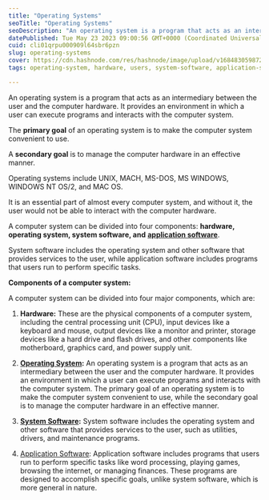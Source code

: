 ```yaml
---
title: "Operating Systems"
seoTitle: "Operating Systems"
seoDescription: "An operating system is a program that acts as an intermediary between the user and the computer hardware. It provides an environment in which a user"
datePublished: Tue May 23 2023 09:00:56 GMT+0000 (Coordinated Universal Time)
cuid: cli01qrpu000909l64sbr6pzn
slug: operating-systems
cover: https://cdn.hashnode.com/res/hashnode/image/upload/v1684830598726/8dec63f1-0b9f-463d-9341-8f0ad9108ece.png
tags: operating-system, hardware, users, system-software, application-software

---
```


An operating system is a program that acts as an intermediary between the user and the computer hardware. It provides an environment in which a user can execute programs and interacts with the computer system.

The **primary goal** of an operating system is to make the computer system convenient to use.

A **secondary goal** is to manage the computer hardware in an effective manner.

Operating systems include UNIX, MACH, MS-DOS, MS WINDOWS, WINDOWS NT OS/2, and MAC OS.

It is an essential part of almost every computer system, and without it, the user would not be able to interact with the computer hardware.

A computer system can be divided into four components: **hardware, operating system, system software, and** [**application software**](https://www.amazon.in/Computer-Software-Applications-Ramesh-Bangia/dp/8131806111/ref=sr_1_2?crid=1FPELWXWLR58Q&keywords=Application+Software&qid=1684832254&s=books&sprefix=application+software%2Cstripbooks%2C308&sr=1-2).

System software includes the operating system and other software that provides services to the user, while application software includes programs that users run to perform specific tasks.

**Components of a computer system:**

A computer system can be divided into four major components, which are:

1. **Hardware:** These are the physical components of a computer system, including the central processing unit (CPU), input devices like a keyboard and mouse, output devices like a monitor and printer, storage devices like a hard drive and flash drives, and other components like motherboard, graphics card, and power supply unit.
    
2. [**Operating System**](https://www.amazon.in/Operating-System-Principles-Silberschatz/dp/8126509627)**:** An operating system is a program that acts as an intermediary between the user and the computer hardware. It provides an environment in which a user can execute programs and interacts with the computer system. The primary goal of an operating system is to make the computer system convenient to use, while the secondary goal is to manage the computer hardware in an effective manner.
    
3. [**System Software**](https://www.amazon.in/Pattern-Oriented-Software-Architecture-System-Patterns/dp/0471958697/ref=sr_1_1_sspa?crid=3J5R7RHUKWY92&keywords=System+Software&qid=1684832196&s=books&sprefix=system+software%2Cstripbooks%2C281&sr=1-1-spons&sp_csd=d2lkZ2V0TmFtZT1zcF9hdGY&psc=1)**:** System software includes the operating system and other software that provides services to the user, such as utilities, drivers, and maintenance programs.
    
4. [Application Software](https://www.amazon.in/Elementary-Computer-Application-Softwares-Prakash/dp/9388724690/ref=sr_1_1?crid=1FPELWXWLR58Q&keywords=Application+Software&qid=1684832254&s=books&sprefix=application+software%2Cstripbooks%2C308&sr=1-1): Application software includes programs that users run to perform specific tasks like word processing, playing games, browsing the internet, or managing finances. These programs are designed to accomplish specific goals, unlike system software, which is more general in nature.